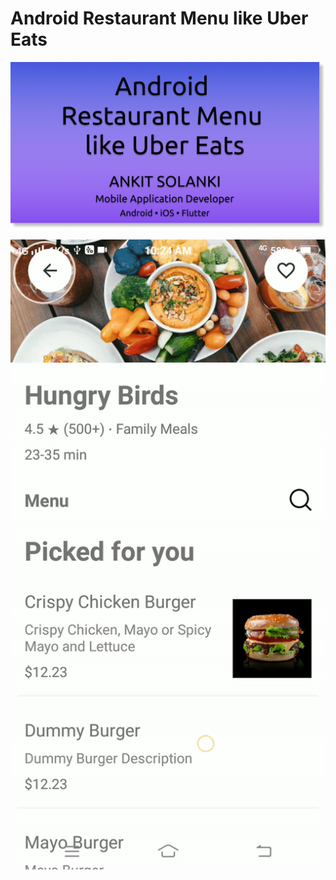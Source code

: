 # Android Restaurant Menu like Uber Eats

![Android Restaurant Menu like Uber Eats](ankit.png)

![Android Restaurant Menu like Uber Eats](screenrecording.gif)